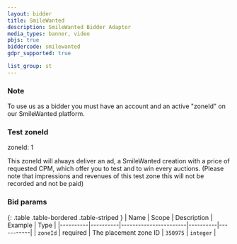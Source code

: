 ```yaml
---
layout: bidder
title: SmileWanted
description: SmileWanted Bidder Adaptor
media_types: banner, video
pbjs: true
biddercode: smilewanted
gdpr_supported: true

list_group: st
---
```


### Note

To use us as a bidder you must have an account and an active "zoneId" on our SmileWanted platform.

### Test zoneId

zoneId: 1

This zoneId will always deliver an ad, a SmileWanted creation with a price of requested CPM, which offer you to test and to win every auctions.
(Please note that impressions and revenues of this test zone this will not be recorded and not be paid)

### Bid params

{: .table .table-bordered .table-striped }
| Name     | Scope    | Description           | Example  | Type      |
|----------|----------|-----------------------|----------|-----------|
| `zoneId` | required | The placement zone ID | `350975` | `integer` |
